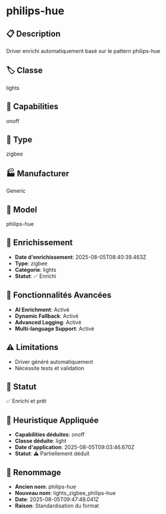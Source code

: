 # philips-hue

## 📋 Description
Driver enrichi automatiquement basé sur le pattern philips-hue

## 🏷️ Classe
lights

## 🔧 Capabilities
onoff

## 📡 Type
zigbee

## 🏭 Manufacturer
Generic

## 📱 Model
philips-hue

## 🔧 Enrichissement
- **Date d'enrichissement**: 2025-08-05T08:40:39.463Z
- **Type**: zigbee
- **Catégorie**: lights
- **Statut**: ✅ Enrichi

## 🚀 Fonctionnalités Avancées
- **AI Enrichment**: Activé
- **Dynamic Fallback**: Activé
- **Advanced Logging**: Activé
- **Multi-language Support**: Activé

## ⚠️ Limitations
- Driver généré automatiquement
- Nécessite tests et validation

## 🚀 Statut
✅ Enrichi et prêt

## 🧠 Heuristique Appliquée
- **Capabilities déduites**: onoff
- **Classe déduite**: light
- **Date d'application**: 2025-08-05T09:03:46.670Z
- **Statut**: ⚠️ Partiellement déduit

## 🔄 Renommage
- **Ancien nom**: philips-hue
- **Nouveau nom**: lights_zigbee_philips-hue
- **Date**: 2025-08-05T09:47:48.041Z
- **Raison**: Standardisation du format
